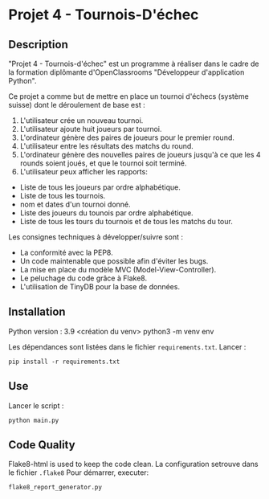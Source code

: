 # Projet 4 - Tournois-D'échec

## Description

"Projet 4 - Tournois-d'échec" est un programme à réaliser dans le cadre de la formation diplômante d'OpenClassrooms "Développeur d'application Python".

Ce projet a comme but de mettre en place un tournoi d'échecs (système suisse) dont le déroulement de base est : 

1) L'utilisateur crée un nouveau tournoi.
2) L'utilisateur ajoute huit joueurs par tournoi.
3) L'ordinateur génère des paires de joueurs pour le premier round.
4) L'utilisateur entre les résultats des matchs du round.
5) L'ordinateur génère des nouvelles paires de joueurs jusqu'à ce que les 4 rounds soient joués, et que le tournoi soit terminé.
6) L'utilisateur peux afficher les rapports:
- Liste de tous les joueurs par ordre alphabétique.
- Liste de tous les tournois.
- nom et dates d'un tournoi donné.
- Liste des joueurs du tounois par ordre alphabétique.
- Liste de tous les tours du tournois et de tous les matchs du tour.


Les consignes techniques à développer/suivre sont :
- La conformité avec la PEP8.
- Un code maintenable que possible afin d'éviter les bugs.
- La mise en place du modèle MVC (Model-View-Controller).
- Le peluchage du code grâce à Flake8.
- L'utilisation de TinyDB pour la base de données.

## Installation

Python version : 3.9
<création du venv>
python3 -m venv env

Les dépendances sont listées dans le fichier `requirements.txt`.
Lancer :

```
pip install -r requirements.txt
```

## Use
Lancer le script :

```
python main.py
```

## Code Quality

Flake8-html is used to keep the code clean.
La configuration setrouve dans le fichier `.flake8` 
Pour démarrer, executer:
```
flake8_report_generator.py
```

